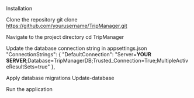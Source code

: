 Installation

Clone the repository
git clone https://github.com/yourusername/TripManager.git

Navigate to the project directory
cd TripManager

Update the database connection string in appsettings.json
  "ConnectionStrings": {
    "DefaultConnection": "Server=**YOUR SERVER**;Database=TripManagerDB;Trusted_Connection=True;MultipleActiveResultSets=true"
  },

Apply database migrations
Update-database

Run the application
